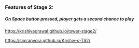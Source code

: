 
### Features of Stage 2:
##### On Space button pressed, player gets a second chance to play
https://krishivagrawal.github.io/tower-stage2/


https://simranvora.github.io/Krishiv-s-TS2/


